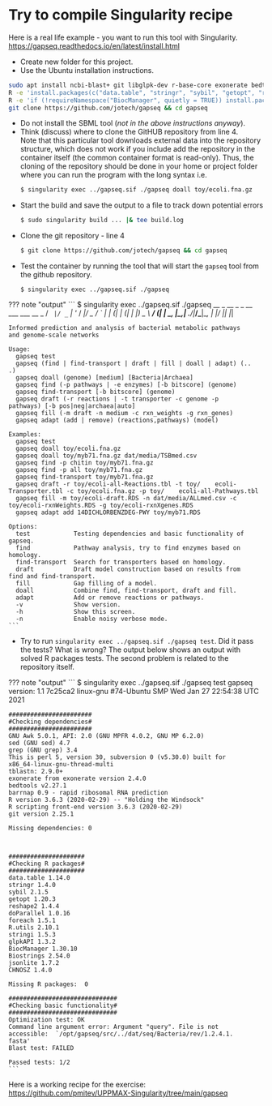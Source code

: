 # Try to compile Singularity recipe

Here is a real life example - you want to run this tool with Singularity.
<https://gapseq.readthedocs.io/en/latest/install.html>

- Create new folder for this project.
- Use the Ubuntu installation instructions.

``` bash linenums="1"
sudo apt install ncbi-blast+ git libglpk-dev r-base-core exonerate bedtools barrnap bc
R -e 'install.packages(c("data.table", "stringr", "sybil", "getopt", "reshape2", "doParallel", "foreach", "R.utils", "stringi", "glpkAPI", "CHNOSZ", "jsonlite"))'
R -e 'if (!requireNamespace("BiocManager", quietly = TRUE)) install.packages("BiocManager"); BiocManager::install("Biostrings")'
git clone https://github.com/jotech/gapseq && cd gapseq
```


- Do not install the SBML tool (_not in the above instructions anyway_).
- Think (discuss) where to clone the GitHUB repository from line 4.  
  Note that this particular tool downloads external data into the repository structure, which does not work if you include add the repository in the container itself (the common container format is read-only). Thus, the cloning of the repository should be done in your home or project folder where you can run the program with the long syntax i.e.
  ``` bash
  $ singularity exec ../gapseq.sif ./gapseq doall toy/ecoli.fna.gz
  ```
- Start the build and save the output to a file to track down potential errors 
  ``` bash
  $ sudo singularity build ... |& tee build.log
  ```
- Clone the git repository - line 4
  ``` bash
  $ git clone https://github.com/jotech/gapseq && cd gapseq
  ```
- Test the container by running the tool that will start the `gapseq` tool from the github repository.
  ```
  $ singularity exec ../gapseq.sif ./gapseq
  ``` 
  

??? note "output"
    ``` 
    $ singularity exec ../gapseq.sif ./gapseq
       __ _  __ _ _ __  ___  ___  __ _ 
      / _` |/ _` | '_ \/ __|/ _ \/ _` |
     | (_| | (_| | |_) \__ \  __/ (_| |
      \__, |\__,_| .__/|___/\___|\__, |
      |___/      |_|                |_|
    
    Informed prediction and analysis of bacterial metabolic pathways     and genome-scale networks
    
    Usage:
      gapseq test
      gapseq (find | find-transport | draft | fill | doall | adapt) (..    .)
      gapseq doall (genome) [medium] [Bacteria|Archaea]
      gapseq find (-p pathways | -e enzymes) [-b bitscore] (genome)
      gapseq find-transport [-b bitscore] (genome)
      gapseq draft (-r reactions | -t transporter -c genome -p     pathways) [-b pos|neg|archaea|auto]
      gapseq fill (-m draft -n medium -c rxn_weights -g rxn_genes)
      gapseq adapt (add | remove) (reactions,pathways) (model)
    
    Examples:
      gapseq test
      gapseq doall toy/ecoli.fna.gz
      gapseq doall toy/myb71.fna.gz dat/media/TSBmed.csv
      gapseq find -p chitin toy/myb71.fna.gz
      gapseq find -p all toy/myb71.fna.gz
      gapseq find-transport toy/myb71.fna.gz
      gapseq draft -r toy/ecoli-all-Reactions.tbl -t toy/    ecoli-Transporter.tbl -c toy/ecoli.fna.gz -p toy/    ecoli-all-Pathways.tbl
      gapseq fill -m toy/ecoli-draft.RDS -n dat/media/ALLmed.csv -c     toy/ecoli-rxnWeights.RDS -g toy/ecoli-rxnXgenes.RDS
      gapseq adapt add 14DICHLORBENZDEG-PWY toy/myb71.RDS
    
    Options:
      test            Testing dependencies and basic functionality of     gapseq.
      find            Pathway analysis, try to find enzymes based on     homology.
      find-transport  Search for transporters based on homology.
      draft           Draft model construction based on results from     find and find-transport.
      fill            Gap filling of a model.
      doall           Combine find, find-transport, draft and fill.
      adapt           Add or remove reactions or pathways.
      -v              Show version.
      -h              Show this screen.
      -n              Enable noisy verbose mode.
    ```

- Try to run `singularity exec ../gapseq.sif ./gapseq test`. Did it pass the tests? What is wrong? The output below shows an output with solved R packages tests. The second problem is related to the repository itself.

??? note "output"
    ```
    $ singularity exec ../gapseq.sif ./gapseq test
    gapseq version: 1.1 7c25ca2
    linux-gnu
    #74-Ubuntu SMP Wed Jan 27 22:54:38 UTC 2021 
    
    #######################
    #Checking dependencies#
    #######################
    GNU Awk 5.0.1, API: 2.0 (GNU MPFR 4.0.2, GNU MP 6.2.0)
    sed (GNU sed) 4.7
    grep (GNU grep) 3.4
    This is perl 5, version 30, subversion 0 (v5.30.0) built for     x86_64-linux-gnu-thread-multi
    tblastn: 2.9.0+
    exonerate from exonerate version 2.4.0
    bedtools v2.27.1
    barrnap 0.9 - rapid ribosomal RNA prediction
    R version 3.6.3 (2020-02-29) -- "Holding the Windsock"
    R scripting front-end version 3.6.3 (2020-02-29)
    git version 2.25.1
    
    Missing dependencies: 0
    
    
    
    #####################
    #Checking R packages#
    #####################
    data.table 1.14.0 
    stringr 1.4.0 
    sybil 2.1.5 
    getopt 1.20.3 
    reshape2 1.4.4 
    doParallel 1.0.16 
    foreach 1.5.1 
    R.utils 2.10.1 
    stringi 1.5.3 
    glpkAPI 1.3.2 
    BiocManager 1.30.10 
    Biostrings 2.54.0 
    jsonlite 1.7.2 
    CHNOSZ 1.4.0 
    
    Missing R packages:  0 
    
    ##############################
    #Checking basic functionality#
    ##############################
    Optimization test: OK 
    Command line argument error: Argument "query". File is not     accessible:  `/opt/gapseq/src/../dat/seq/Bacteria/rev/1.2.4.1.    fasta'
    Blast test: FAILED
    
    Passed tests: 1/2
    ```
    
Here is a working recipe for the exercise:  
<https://github.com/pmitev/UPPMAX-Singularity/tree/main/gapseq>